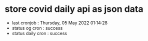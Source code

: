 # store covid daily api as json data

- last cronjob : Thursday, 05 May 2022 01:14:28
- status og cron : success
- status daily cron : success
      
      